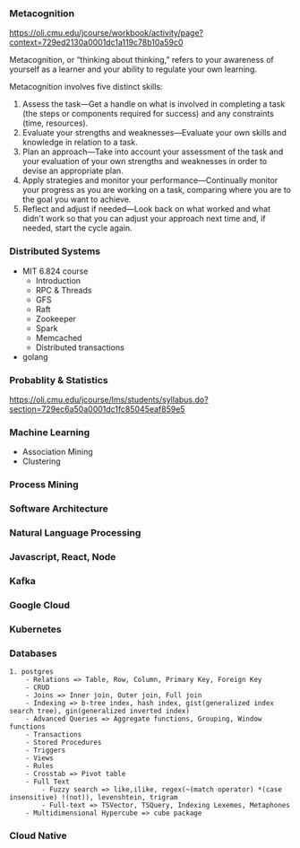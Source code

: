 
### Metacognition

https://oli.cmu.edu/jcourse/workbook/activity/page?context=729ed2130a0001dc1a119c78b10a59c0

Metacognition, or “thinking about thinking,” refers to your awareness of yourself as a learner and your ability to regulate your own learning.

Metacognition involves five distinct skills:
1. Assess the task—Get a handle on what is involved in completing a task (the steps or components required for success) and any constraints (time, resources).
2. Evaluate your strengths and weaknesses—Evaluate your own skills and knowledge in relation to a task.
3. Plan an approach—Take into account your assessment of the task and your evaluation of your own strengths and weaknesses in order to devise an appropriate plan.
4. Apply strategies and monitor your performance—Continually monitor your progress as you are working on a task, comparing where you are to the goal you want to achieve.
5. Reflect and adjust if needed—Look back on what worked and what didn't work so that you can adjust your approach next time and, if needed, start the cycle again.

### Distributed Systems

- MIT 6.824 course
    - Introduction
    - RPC & Threads
    - GFS
    - Raft
    - Zookeeper
    - Spark
    - Memcached
    - Distributed transactions
- golang

### Probablity & Statistics
https://oli.cmu.edu/jcourse/lms/students/syllabus.do?section=729ec6a50a0001dc1fc85045eaf859e5

### Machine Learning
- Association Mining
- Clustering

### Process Mining

### Software Architecture

### Natural Language Processing

### Javascript, React, Node

### Kafka

### Google Cloud

### Kubernetes

### Databases
    1. postgres
        - Relations => Table, Row, Column, Primary Key, Foreign Key
        - CRUD
        - Joins => Inner join, Outer join, Full join
        - Indexing => b-tree index, hash index, gist(generalized index search tree), gin(generalized inverted index)
        - Advanced Queries => Aggregate functions, Grouping, Window functions
        - Transactions
        - Stored Procedures
        - Triggers
        - Views
        - Rules
        - Crosstab => Pivot table
        - Full Text
            - Fuzzy search => like,ilike, regex(~(match operator) *(case insensitive) !(not)), levenshtein, trigram
            - Full-text => TSVector, TSQuery, Indexing Lexemes, Metaphones
        - Multidimensional Hypercube => cube package
       
### Cloud Native       
        
        


